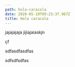 ```yaml
---
path: hola-caracola
date: 2020-05-10T09:23:37.967Z
title: Hola caracola
---
```

jajajajaja jijiajaiaskjn

çf

sdfasdfasdfas

sdfsdfsdfas